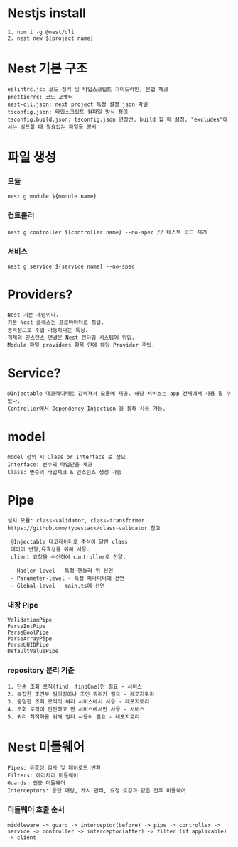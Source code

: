 # Nestjs install
```
1. npm i -g @nest/cli
2. nest new ${project name}
```

# Nest 기본 구조
```
eslintrc.js: 코드 정리 및 타입스크립트 가이드라인, 문법 체크
prettierrc: 코드 포멧터
nest-cli.json: next project 특정 설정 json 파일
tsconfig.json: 타입스크립트 컴파일 방식 정의
tsconfig.build.json: tsconfig.json 연장선. build 할 때 설정. "excludes"에서는 빌드할 때 필요없는 파일들 명시
```

# 파일 생성
### 모듈
```
nest g module ${module name}
```
### 컨트롤러
```
nest g controller ${controller name} --no-spec // 테스트 코드 제거
```
### 서비스
```
nest g service ${service name} --no-spec
```

# Providers?
```
Nest 기본 개념이다.
기본 Nest 클래스는 프로바이더로 취급.
종속성으로 주입 가능하다는 특징.
객체의 인스턴스 연결은 Nest 런타임 시스템에 위임.
Module 파일 providers 항목 안에 해당 Provider 주입.
```

# Service?
```
@Injectable 데코레이터로 감싸져서 모듈에 제공. 해당 서비스는 app 전체에서 사용 될 수 있다.
Controller에서 Dependency Injection 을 통해 사용 가능.
```

# model
```
model 정의 시 Class or Interface 로 정으 
Interface: 변수의 타입만을 체크
Class: 변수의 타입체크 & 인스턴스 생성 가능
```

# Pipe
```
설치 모듈: class-validator, class-transformer
https://github.com/typestack/class-validator 참고

 @Injectable 데코레이터로 주석이 달린 class
 데이터 변형,유효성을 위해 사용.
 client 요청을 수신하여 controller로 전달.

 - Hadler-level - 특정 핸들러 위 선언
 - Parameter-level - 특정 파라미터에 선언
 - Global-level - main.ts에 선언

```
### 내장 Pipe
```
ValidationPipe
ParseIntPipe
ParseBoolPipe
ParseArrayPipe
ParseUUIDPipe
DefaultValuePipe
```

### repository 분리 기준
```
1. 단순 조회 로직(find, findOne)만 필요 - 서비스
2. 복잡한 조건부 필터링이나 조인 쿼리가 필요 - 레포지토리
3. 동일한 조회 로직이 여러 서비스에서 사용 - 레포지토리
4. 조회 로직이 간단하고 한 서비스에서만 사용 - 서비스
5. 쿼리 최적화를 위해 빌더 사용이 필요 - 레포지토리
```

# Nest 미들웨어
```
Pipes: 유효성 검사 및 페이로드 변환
Filters: 에러처리 미들웨어
Guards: 인증 미들웨어
Interceptors: 응답 매핑, 캐시 관리, 요청 로깅과 같은 전후 미들웨어
```
### 미들웨어 호출 순서
```
middleware -> guard -> interceptor(before) -> pipe -> controller -> service -> controller -> interceptor(after) -> filter (if applicable) -> client
```